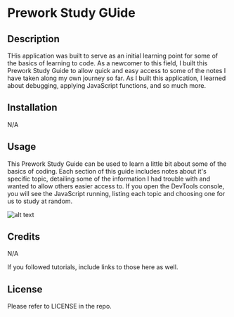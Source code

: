 # Prework Study GUide

## Description

THis application was built to serve as an initial learning point for some of the basics of learning to code. As a newcomer to this field, I built this Prework Study Guide to allow quick and easy access to some of the notes I have taken along my own journey so far. As I built this application, I learned about debugging, applying JavaScript functions, and so much more.

## Installation

N/A

## Usage

This Prework Study Guide can be used to learn a little bit about some of the basics of coding. Each section of this guide includes notes about it's specific topic, detailing some of the information I had trouble with and wanted to allow others easier access to. If you open the DevTools console, you will see the JavaScript running, listing each topic and choosing one for us to study at random.

![alt text](assets/images/screenshot.png)

## Credits

N/A

If you followed tutorials, include links to those here as well.

## License

Please refer to LICENSE in the repo.